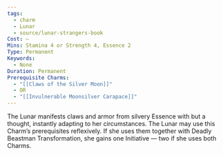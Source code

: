 ```yaml
---
tags:
  - charm
  - Lunar
  - source/lunar-strangers-book
Cost: —
Mins: Stamina 4 or Strength 4, Essence 2
Type: Permanent
Keywords:
  - None
Duration: Permanent
Prerequisite Charms:
  - "[[Claws of the Silver Moon]]"
  - OR
  - "[[Invulnerable Moonsilver Carapace]]"
---
```

The Lunar manifests claws and armor from silvery Essence with but a thought, instantly adapting to her circumstances.
The Lunar may use this Charm’s prerequisites reflexively. If she uses them together with Deadly Beastman Transformation, she gains one Initiative — two if she uses both Charms.